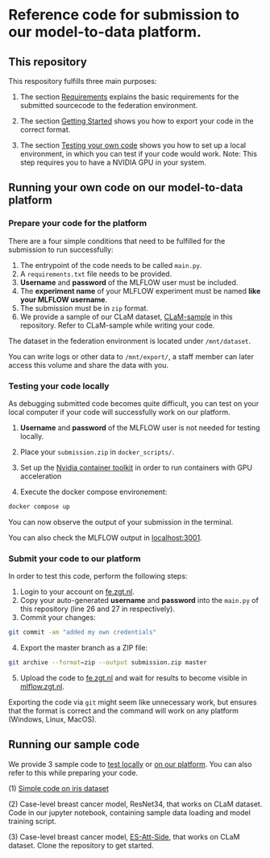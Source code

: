 # Reference code for submission to our model-to-data platform.

## This repository

This respository fulfills three main purposes:

1. The section [Requirements](#requirements) explains the basic requirements for the submitted sourcecode to the federation environment.

2. The section [Getting Started](#getting-started) shows you how to export your code in the correct format.

3. The section [Testing your own code](#testing-your-own-code) shows you how to set up a local environment, in which you can test if your code would work. Note: This step requires you to have a NVIDIA GPU in your system.

## Running your own code on our model-to-data platform

### Prepare your code for the platform

There are a four simple conditions that need to be fulfilled for the submission to run successfully:

1. The entrypoint of the code needs to be called ```main.py```.  
2. A ```requirements.txt``` file needs to be provided.
3. **Username** and **password** of the MLFLOW user must be included.
4. The **experiment name** of your MLFLOW experiment must be named **like your MLFLOW username**. 
5. The submission must be in ```zip``` format.
6. We provide a sample of our CLaM dataset, [CLaM-sample](./datasets) in this repository. Refer to CLaM-sample while writing your code. 

The dataset in the federation environment is located under ```/mnt/dataset```. 

You can write logs or other data to ```/mnt/export/```, a staff member can later access this volume and share the data with you.

### Testing your code locally

As debugging submitted code becomes quite difficult, you can test on your local computer if your code will successfully work on our platform.

1. **Username** and **password** of the MLFLOW user is not needed for testing locally.

2. Place your ```submission.zip``` in ```docker_scripts/```. 

3. Set up the [Nvidia container toolkit](https://docs.nvidia.com/datacenter/cloud-native/container-toolkit/latest/install-guide.html#installation) in order to run containers with GPU acceleration

4. Execute the docker compose environement:
```bash
docker compose up
```

You can now observe the output of your submission in the terminal. 

You can also check the MLFLOW output in [localhost:3001](localhost:3001).

### Submit your code to our platform

In order to test this code, perform the following steps:

1. Login to your account on [fe.zgt.nl](fe.zgt.nl).
2. Copy your auto-generated **username** and **password** into the ```main.py``` of this repository (line 26 and 27 in respectively).
3. Commit your changes:
```bash
git commit -am "added my own credentials"
```
4. Export the master branch as a ZIP file:
```bash
git archive --format=zip --output submission.zip master
```
5. Upload the code to [fe.zgt.nl](fe.zgt.nl) and wait for results to become visible in [mlflow.zgt.nl](mlflow.zgt.nl).

Exporting the code via ```git``` might seem like unnecessary work, but ensures that the format is correct and the command will work on any platform (Windows, Linux, MacOS).

## Running our sample code
We provide 3 sample code to [test locally](./README.md#testing-your-code-locally) or [on our platform](./README.md#submit-your-code-to-our-platform). You can also refer to this while preparing your code. </br> 

(1) [Simple code on iris dataset](./sample_code/simple-code-iris-data) </br>

(2) Case-level breast cancer model, ResNet34, that works on CLaM dataset. Code in our jupyter notebook, containing sample data loading and model training script. </br>

(3) Case-level breast cancer model, [ES-Att-Side](https://github.com/ShreyasiPathak/case-level-breast-cancer-data-access), that works on CLaM dataset. Clone the repository to get started.
